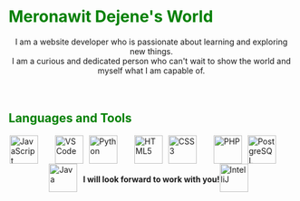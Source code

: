 <h1 style="color:green;">Meronawit Dejene's World</h1>

<p align="center"> 
I am a website developer who is passionate about learning and exploring new things.<br> 
I am a curious and dedicated person who can't wait to show the world and myself what I am capable of.<br><br><br>
</p>

<h2 style="color:green;"> Languages and Tools</h2>


<div style="display: flex; flex-wrap: wrap; justify-content: center;">

<a href="https://developer.mozilla.org/en-US/docs/Web/JavaScript" target="_blank" rel="noreferrer">
    <img alt="JavaScript" height="50px" style="padding-right:30px;" src="https://cdn.jsdelivr.net/gh/devicons/devicon/icons/javascript/javascript-plain.svg">
</a>

<a href="https://code.visualstudio.com/" target="_blank" rel="noreferrer">
    <img alt="VS Code" height="50px" style="padding-right:10px;" src="https://cdn.jsdelivr.net/gh/devicons/devicon/icons/vscode/vscode-original.svg">
</a>

<a href="https://www.python.org/" target="_blank" rel="noreferrer">
    <img alt="Python" height="50px" style="padding-right:30px;" src="https://cdn.jsdelivr.net/gh/devicons/devicon/icons/python/python-plain.svg">
</a>

<a href="https://developer.mozilla.org/en-US/docs/Web/HTML" target="_blank" rel="noreferrer">
    <img alt="HTML5" height="50px" style="padding-right:10px;" src="https://cdn.jsdelivr.net/gh/devicons/devicon/icons/html5/html5-plain.svg">
</a>

<a href="https://developer.mozilla.org/en-US/docs/Web/CSS" target="_blank" rel="noreferrer">
    <img alt="CSS3" height="50px" style="padding-right:30px;" src="https://cdn.jsdelivr.net/gh/devicons/devicon/icons/css3/css3-plain.svg">
</a>

<a href="https://www.php.net/" target="_blank" rel="noreferrer">
    <img alt="PHP" height="50px" style="padding-right:10px;" src="https://cdn.jsdelivr.net/gh/devicons/devicon/icons/php/php-plain.svg">
</a>


<a href="https://www.postgresql.org/" target="_blank" rel="noreferrer">
    <img alt="PostgreSQL" height="50px" style="padding-right:30px;" src="https://cdn.jsdelivr.net/gh/devicons/devicon/icons/postgresql/postgresql-plain.svg">
</a>

<a href="https://www.java.com/" target="_blank" rel="noreferrer">
    <img alt="Java" height="50px" style="padding-right:10px;" src="https://cdn.jsdelivr.net/gh/devicons/devicon/icons/java/java-plain.svg">
</a>
<h4>I will look forward to work with you!</h4>


<a href="https://www.jetbrains.com/idea/" target="_blank" rel="noreferrer">
    <img alt="IntelliJ" height="50px" style="padding-right:10px;" src="https://cdn.jsdelivr.net/gh/devicons/devicon/icons/intellij/intellij-original.svg">
</a>

</div>

